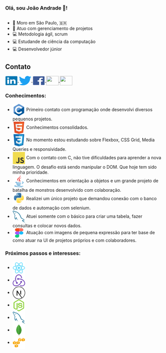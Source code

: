 ### Olá, sou João Andrade 👋!

## 

- :checkered_flag: Moro em São Paulo, :brazil:
- :newspaper: Atuo com gerenciamento de projetos
- :computer: Metodologia ágil, scrum
- :computer: Estudande de ciência da computação
- :computer: Desenvolvedor júnior 

## Contato

<a href="https://www.linkedin.com/in/joao-vitor-andrade-de-araujo-9656b119b/" target="_blank">
<img align="center" alt="Joao-LinkedIn" height="30" width="40" src="https://raw.githubusercontent.com/devicons/devicon/master/icons/linkedin/linkedin-original.svg">
</a>

<a href="https://twitter.com/andradejv__" target="_blank">
<img align="center" alt="" height="30" width="40" src="https://raw.githubusercontent.com/devicons/devicon/master/icons/twitter/twitter-original.svg">
</a>

<a href="https://www.facebook.com/JoaoBotelhoAndrade/" target="_blank">
<img align="center" alt="" height="30" width="40" src="https://raw.githubusercontent.com/devicons/devicon/master/icons/facebook/facebook-original.svg">
</a>

<a href="https://www.instagram.com/andradejv__/" target="_blank">
<img align="center" alt="" height="30" width="40" src="https://www.flaticon.com/svg/vstatic/svg/174/174855.svg?token=exp=1620961410~hmac=fa6252f420e294b67ce0d152d0b38303">
</a>

<a href="https://discord.com/channels/@me" target="_blank">
<img align="center" alt="" height="30" width="40" src="https://www.flaticon.com/svg/vstatic/svg/2111/2111370.svg?token=exp=1620962909~hmac=a7db8a07e04249920b2900c8409fbc73">
</a>

### Conhecimentos:

- <img align="center" alt="C" heigth="30" width="40" src="https://raw.githubusercontent.com/devicons/devicon/master/icons/c/c-original.svg"> Primeiro contato com programação onde desenvolvi diversos pequenos projetos.
- <img align="center" alt="HTML" heigth="30" width="40" src="https://raw.githubusercontent.com/devicons/devicon/master/icons/html5/html5-original.svg"> Conhecimentos consolidados.
- <img align="center" alt="CSS" heigth="30" width="40" src="https://raw.githubusercontent.com/devicons/devicon/master/icons/css3/css3-original.svg"> No momento estou estudando sobre Flexbox, CSS Grid, Media Queries e responsividade.
- <img align="center" alt="Js" heigth="28" width="40" src="https://raw.githubusercontent.com/devicons/devicon/master/icons/javascript/javascript-original.svg"> Com o contato com C, não tive dificuldades para aprender a nova linguagem. O desafio está sendo manipular o DOM. Que hoje tem sido minha prioridade.
- <img align="center" alt="Java" heigth="30" width="40" src="https://raw.githubusercontent.com/devicons/devicon/master/icons/java/java-original.svg"> Conhecimentos em orientação a objetos e um grande projeto de batalha de monstros desenvolvido com colaboração.
- <img align="center" alt="Python" heigth="30" width="40" src="https://raw.githubusercontent.com/devicons/devicon/master/icons/python/python-original.svg">  Realizei um único projeto que demandou conexão com o banco de dados e automação com selenium.
- <img align="center" alt="mysql" heigth="30" width="40" src="https://raw.githubusercontent.com/devicons/devicon/master/icons/mysql/mysql-original.svg"> Atuei somente com o básico para criar uma tabela, fazer consultas e colocar novos dados.
- <img align="center" alt="figma" height="30" width="40" src="https://raw.githubusercontent.com/devicons/devicon/master/icons/figma/figma-original.svg"> Atuação com imagens de  pequena expressão para ter base de como atuar na UI de projetos próprios e com colaboradores.


### Próximos passos e interesses:

- <img align="center" alt="react" heigth="30" width="40" src="https://raw.githubusercontent.com/devicons/devicon/master/icons/react/react-original.svg"> 
- <img align="center" alt="react" heigth="30" width="40" src="https://raw.githubusercontent.com/devicons/devicon/master/icons/redux/redux-original.svg"> 
- <img align="center" alt="react" heigth="30" width="40" src="https://raw.githubusercontent.com/devicons/devicon/master/icons/nextjs/nextjs-line.svg"> 
- <img align="center" alt="node" heigth="30" width="40" src="https://raw.githubusercontent.com/devicons/devicon/master/icons/nodejs/nodejs-original.svg">
- <img align="center" alt="mysql" heigth="30" width="40" src="https://raw.githubusercontent.com/devicons/devicon/master/icons/mysql/mysql-original.svg">
- <img align="center" alt="mongodb" heigth="30" width="40" src="https://raw.githubusercontent.com/devicons/devicon/master/icons/mongodb/mongodb-original.svg">
- <img align="center" alt="aws" heigth="30" width="40" src="https://raw.githubusercontent.com/devicons/devicon/master/icons/amazonwebservices/amazonwebservices-original.svg"> 

